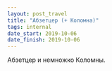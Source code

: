 ```yaml
---
layout: post_travel
title: "Абзетцер (+ Коломна)"
tags: internal
date_start: 2019-10-06
date_finish: 2019-10-06
---
```


Абзетцер и немножко Коломны.
